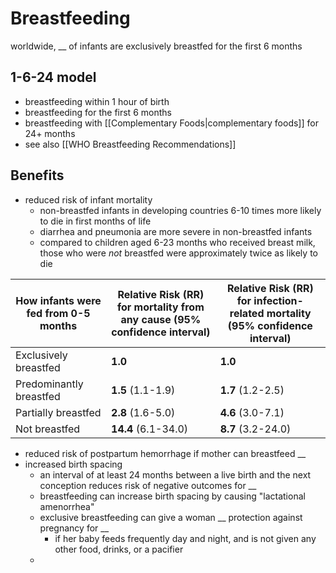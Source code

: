 # Breastfeeding
worldwide, __ of infants are exclusively breastfed for the first 6 months
## 1-6-24 model
- breastfeeding within 1 hour of birth
- breastfeeding for the first 6 months
- breastfeeding with [[Complementary Foods|complementary foods]] for 24+ months
- see also [[WHO Breastfeeding Recommendations]]
## Benefits
- reduced risk of infant mortality
	- non-breastfed infants in developing countries 6-10 times more likely to die in first months of life
	- diarrhea and pneumonia are more severe in non-breastfed infants
	- compared to children aged 6-23 months who received breast milk, those who were _not_ breastfed were approximately twice as likely to die

| How infants were fed from 0-5 months | Relative Risk (RR) for mortality from any cause (95% confidence interval) | Relative Risk (RR) for infection-related mortality (95% confidence interval) |
| ---- | ---- | ---- |
| Exclusively breastfed | **1.0** | **1.0** |
| Predominantly breastfed | **1.5** (1.1-1.9) | **1.7** (1.2-2.5) |
| Partially breastfed | **2.8** (1.6-5.0) | **4.6** (3.0-7.1) |
| Not breastfed | **14.4** (6.1-34.0) | **8.7** (3.2-24.0) |
- reduced risk of postpartum hemorrhage if mother can breastfeed __
- increased birth spacing
	- an interval of at least 24 months between a live birth and the next conception reduces risk of negative outcomes for  __
	- breastfeeding can increase birth spacing by causing "lactational amenorrhea"
	- exclusive breastfeeding can give a woman __ protection against pregnancy for __
		- if her baby feeds frequently day and night, and is not given any other food, drinks, or a pacifier
	- 
